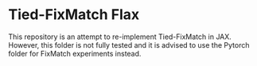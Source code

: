 # Tied-FixMatch Flax
This repository is an attempt to re-implement Tied-FixMatch in JAX. However, this folder is not fully tested and it is advised to use the Pytorch folder for FixMatch experiments instead. 